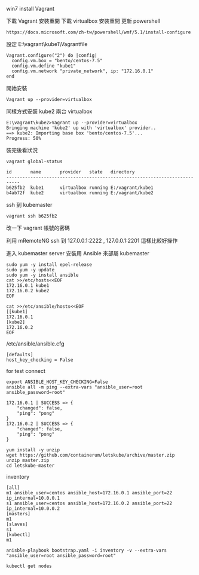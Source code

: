 win7 install Vagrant

下載 Vagrant 安裝重開
下載 virtualbox 安裝重開
更新 powershell 

```
https://docs.microsoft.com/zh-tw/powershell/wmf/5.1/install-configure
```

設定 
E:\vagrant\kube1\Vagrantfile
```
Vagrant.configure("2") do |config|
  config.vm.box = "bento/centos-7.5"
  config.vm.define "kube1"
  config.vm.network "private_network", ip: "172.16.0.1"
end
```

開始安裝
```
Vagrant up --provider=virtualbox
```

同樣方式安裝 kube2 兩台 virtualbox 
```
E:\vagrant\kube2>Vagrant up --provider=virtualbox
Bringing machine 'kube2' up with 'virtualbox' provider..
==> kube2: Importing base box 'bento/centos-7.5'...
Progress: 50%
```

裝完後看狀況
```
vagrant global-status
```

```
id       name       provider   state   directory
---------------------------------------------------------------------------
b625fb2  kube1      virtualbox running E:/vagrant/kube1
b4ab72f  kube2      virtualbox running E:/vagrant/kube2
```
ssh 到 kubemaster
```
vagrant ssh b625fb2
``` 
改一下 vagrant 帳號的密碼

利用 mRemoteNG ssh 到 127.0.0.1:2222 , 127.0.0.1:2201  這樣比較好操作

進入 kubemaster server  安裝用 Ansible 來部屬 kubemaster 
```
sudo yum -y install epel-release
sudo yum -y update
sudo yum -y install ansible
cat >>/etc/hosts<<EOF
172.16.0.1 kube1
172.16.0.2 kube2
EOF
```

```
cat >>/etc/ansible/hosts<<EOF
[[kube1]
172.16.0.1
[kube2]
172.16.0.2
EOF
```

/etc/ansible/ansible.cfg
```
[defaults]
host_key_checking = False
```

for test connect
```
export ANSIBLE_HOST_KEY_CHECKING=False
ansible all -m ping --extra-vars "ansible_user=root ansible_password=root"
```

```
172.16.0.1 | SUCCESS => {
    "changed": false,
    "ping": "pong"
}
172.16.0.2 | SUCCESS => {
    "changed": false,
    "ping": "pong"
}
```

```
yum install -y unzip
wget https://github.com/containerum/letskube/archive/master.zip
unzip master.zip
cd letskube-master
```

inventory
```
[all]
m1 ansible_user=centos ansible_host=172.16.0.1 ansible_port=22 ip_internal=10.0.0.1
s1 ansible_user=centos ansible_host=172.16.0.2 ansible_port=22 ip_internal=10.0.0.2
[masters]
m1
[slaves]
s1
[kubectl]
m1
```

```
anisble-playbook bootstrap.yaml -i inventory -v --extra-vars "ansible_user=root ansible_password=root" 
```

```
kubectl get nodes
```
